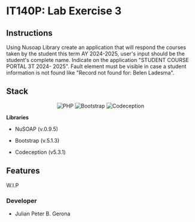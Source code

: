 # IT140P: Lab Exercise 3

## Instructions

Using Nusoap Library create an application that will respond the courses taken by the student this term AY 2024-2025, user's input should be the student's complete name. Indicate on the application "STUDENT COURSE PORTAL 3T 2024- 2025". Fault element must be visible in case a student information is not found like "Record not found for: Belen Ladesma".

## Stack

<div align="center">

![PHP](https://img.shields.io/badge/php-%23777BB4.svg?style=for-the-badge&logo=php&logoColor=white)
![Bootstrap](https://img.shields.io/badge/bootstrap-%238511FA.svg?style=for-the-badge&logo=bootstrap&logoColor=white)
![Codeception](https://img.shields.io/badge/codeception-%236bfd.svg?style=for-the-badge)

</div>

**Libraries**

- NuSOAP (v.0.9.5)

- Bootstrap (v.5.1.3)

- Codeception (v5.3.1)

## Features

W.I.P

### Developer

- Julian Peter B. Gerona
